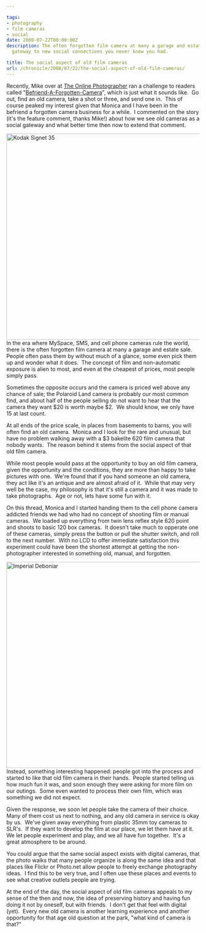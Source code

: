 ```yaml
---

tags:
- photography
- film cameras
- social
date: 2008-07-22T00:00:00Z
description: The often forgotten film camera at many a garage and estate sale can be a
  gateway to new social connections you never knew you had.

title: The social aspect of old film cameras
url: /chronicle/2008/07/22/the-social-aspect-of-old-film-cameras/
---
```


Recently, Mike over at <a href="http://theonlinephotographer.typepad.com/">The Online Photographer</a> ran a challenge to readers called "<a href="http://theonlinephotographer.typepad.com/the_online_photographer/2008/06/the-top-befrien.html">Befriend-A-Forgotten-Camera</a>", which is just what it sounds like.  Go out, find an old camera, take a shot or three, and send one in.  This of course peaked my interest given that Monica and I have been in the befriend a forgotten camera business for a while.  I commented on the story (it's the feature comment, thanks Mike!) about how we see old cameras as a social gateway and what better time then now to extend that comment.


<img decoding="async" loading="lazy" width="800" height="538" class="imgleft size-full wp-image-33" title="Kodak Signet 35" src="/images/blog/2008/07/kodak_signet35.jpg" alt="Kodak Signet 35" width="350" height="233" />
In the era where MySpace, SMS, and cell phone cameras rule the world, there is the often forgotten film camera at many a garage and estate sale.  People often pass them by without much of a glance, some even pick them up and wonder what it does.  The concept of film and non-automatic exposure is alien to most, and even at the cheapest of prices, most people simply pass.

Sometimes the opposite occurs and the camera is priced well above any chance of sale; the Polaroid Land camera is probably our most common find, and about half of the people selling do not want to hear that the camera they want $20 is worth maybe $2.  We should know, we only have 15 at last count.

At all ends of the price scale, in places from basements to barns, you will often find an old camera.  Monica and I look for the rare and unusual, but have no problem walking away with a $3 bakelite 620 film camera that nobody wants.  The reason behind it stems from the social aspect of that old film camera.

While most people would pass at the opportunity to buy an old film camera, given the opportunity and the conditions, they are more than happy to take pictures with one.  We're found that if you hand someone an old camera, they act like it's an antique and are almost afraid of it.  While that may very well be the case, my philosophy is that it's still a camera and it was made to take photographs.  Age or not, lets have some fun with it.

On this thread, Monica and I started handing them to the cell phone camera addicted friends we had who had no concept of shooting film or manual cameras.  We loaded up everything from twin lens reflex style 620 point and shoots to basic 120 box cameras.  It doesn't take much to opperate one of these cameras, simply press the button or pull the shutter switch, and roll to the next number.  With no LCD to offer immediate satisfaction this experiment could have been the shortest attempt at getting the non-photographer interested in something old, manual, and forgotten.

<img decoding="async" loading="lazy" width="800" height="538" src="https://storage.googleapis.com/jdr-public-imgs/blog-archive/2008/07/imperial_deboniar.jpg" alt="Imperial Deboniar" title="Imperial Deboniar" width="350" height="233" class="imgright size-full wp-image-32" />
Instead, something interesting happened: people got into the process and started to like that old film camera in their hands.  People started telling us how much fun it was, and soon enough they were asking for more film on our outings.  Some even wanted to process their own film, which was something we did not expect.

Given the response, we soon let people take the camera of their choice.  Many of them cost us next to nothing, and any old camera in service is okay by us.  We've given away everything from plastic 35mm toy cameras to SLR's.  If they want to develop the film at our place, we let them have at it.  We let people experiment and play, and we all have fun together.  It's a great atmosphere to be around.

You could argue that the same social aspect exists with digital cameras, that the photo walks that many people organize is along the same idea and that places like Flickr or Photo.net allow people to freely exchange photography ideas.  I find this to be very true, and I often use these places and events to see what creative outlets people are trying.

At the end of the day, the social aspect of old film cameras appeals to my sense of the then and now, the idea of preserving history and having fun doing it not by oneself, but with friends.  I don't get that feel with digital (yet).  Every new old camera is another learning experience and another opportunity for that age old question at the park, "what kind of camera is that?"

